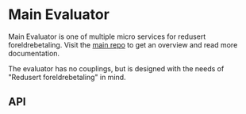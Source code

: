 # Main Evaluator

Main Evaluator is one of multiple micro services for redusert foreldrebetaling. Visit the [main repo](https://github.com/Altinn/summer-camp-2021) to get an overview and read more documentation.

The evaluator has no couplings, but is designed with the needs of "Redusert foreldrebetaling" in mind. 

## API